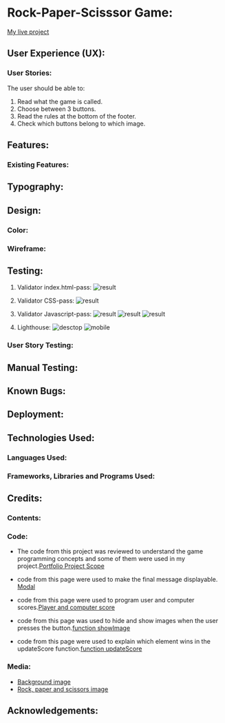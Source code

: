 # Rock-Paper-Scisssor Game:

[My live project](https://blackcatten.github.io/Rock-Paper-Scissor/)
## User Experience (UX):

### User Stories:
The user should be able to:

1. Read what the game is called.
2. Choose between 3 buttons.
3. Read the rules at the bottom of the footer.
4. Check which buttons belong to which image.

## Features: 

### Existing Features:

## Typography:

## Design:

### Color:

### Wireframe:

## Testing:
1. Validator index.html-pass:
![result](assets/images/validator-html.jpeg)

2. Validator CSS-pass: 
![result](assets/images/validator-css-pp2.jpeg)

3. Validator Javascript-pass:
![result](assets/images/js-validator1.png)
![result](assets/images/js-validator2.png)
![result](assets/images/js-validator3.png)

4. Lighthouse:
![desctop](assets/images/lighthouse-desktop-pp2.png) 
![mobile](assets/images/lighthouse-mobile-pp2.png)

### User Story Testing:

## Manual Testing:

## Known Bugs:

## Deployment:

## Technologies Used:

### Languages Used:

### Frameworks, Libraries and Programs Used:

## Credits:

### Contents:

### Code:

- The code from this project was reviewed to understand the game programming concepts and some of them were used in my project.[Portfolio Project Scope](https://learn.codeinstitute.net/courses/course-v1:CodeInstitute+JSE_PAGPPF+2021_Q2/courseware/30137de05cd847d1a6b6d2c7338c4655/c3bd296fe9d643af86e76e830e1470dd/)

- code from this page were used to make the final message displayable. [Modal](https://www.w3schools.com/howto/tryit.asp?filename=tryhow_css_modal)

- code from this page were used to program user and computer scores.[Player and computer score](https://www.geeksforgeeks.org/rock-paper-and-scissor-game-using-javascript/)

- code from this page was used to hide and show images when the user presses the button.[function showImage](https://www.w3schools.com/jsref/tryit.asp?filename=tryjsref_style_display)

- code from this page were used to explain which element wins in the updateScore function.[function updateScore](https://www.codewizardshq.com/javascript-tutorial-for-kids-rock-paper-scissors/)

### Media:

- [Background image](https://www.freepik.com/free-vector/space-illustration-night-alien-fantasy-landscape_5603523.htm)
- [Rock, paper and scissors image](https://img.freepik.com/free-vector/cartoon-hands-gloves-set_74855-6286.jpg?w=1380&t=st=1707941637~exp=1707942237~hmac=9bf5c9ded66073e821d892ed91e1c35fd8ff66d197c0db96f9241141a761eb03)

## Acknowledgements:
